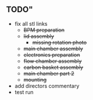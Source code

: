 ## TODO"
- fix all stl links
  - ~~BPM preparation~~
  - ~~lid assembly~~
    - ~~missing rotation photo~~
  - ~~main chamber assembly~~
  - ~~electronics preparation~~
  - ~~flow chamber assembly~~
  - ~~carbon basket assembly~~
  - ~~main chamber part 2~~
  - ~~mounting~~
- add directors commentary
- test run